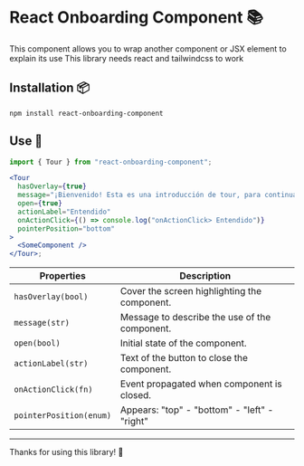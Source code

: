 # React Onboarding Component 📚

This component allows you to wrap another component or JSX element to explain its use
This library needs react and tailwindcss to work

## Installation 📦

```CMD
npm install react-onboarding-component
```

## Use 🎢

```jsx
import { Tour } from "react-onboarding-component";

<Tour
  hasOverlay={true}
  message="¡Bienvenido! Esta es una introducción de tour, para continuar presione el botón Entendido."
  open={true}
  actionLabel="Entendido"
  onActionClick={() => console.log("onActionClick> Entendido")}
  pointerPosition="bottom"
>
  <SomeComponent />
</Tour>;
```

| Properties              | Description                                   |
| ----------------------- | --------------------------------------------- |
| `hasOverlay(bool)`      | Cover the screen highlighting the component.  |
| `message(str)`          | Message to describe the use of the component. |
| `open(bool)`            | Initial state of the component.               |
| `actionLabel(str)`      | Text of the button to close the component.    |
| `onActionClick(fn)`     | Event propagated when component is closed.    |
| `pointerPosition(enum)` | Appears: "top" - "bottom" - "left" - "right"  |

---

Thanks for using this library! 🚀
